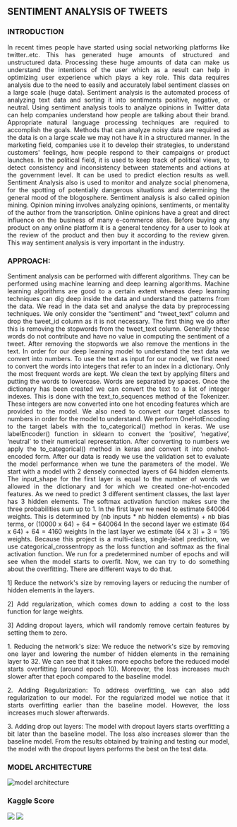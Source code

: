 ## SENTIMENT ANALYSIS OF TWEETS
### INTRODUCTION
<p align='justify'>In recent times people have started using social networking platforms like twitter..etc. This has
generated huge amounts of structured and unstructured data. Processing these huge amounts of
data can make us understand the intentions of the user which as a result can help in optimizing
user experience which plays a key role. This data requires analysis due to the need to easily
and accurately label sentiment classes on a large scale (huge data). Sentiment analysis is the
automated process of analyzing text data and sorting it into sentiments positive, negative, or
neutral. Using sentiment analysis tools to analyze opinions in Twitter data can help companies
understand how people are talking about their brand. Appropriate natural language processing
techniques are required to accomplish the goals. Methods that can analyze noisy data are
required as the data is on a large scale we may not have it in a structured manner. In the
marketing field, companies use it to develop their strategies, to understand customers' feelings,
how people respond to their campaigns or product launches. In the political field, it is used to
keep track of political views, to detect consistency and inconsistency between statements and
actions at the government level. It can be used to predict election results as well. Sentiment
Analysis also is used to monitor and analyze social phenomena, for the spotting of potentially
dangerous situations and determining the general mood of the blogosphere. Sentiment analysis
is also called opinion mining. Opinion mining involves analyzing opinions, sentiments, or
mentality of the author from the transcription. Online opinions have a great and direct influence
on the business of many e-commerce sites. Before buying any product on any online platform
it is a general tendency for a user to look at the review of the product and then buy it according
to the review given. This way sentiment analysis is very important in the industry.</p>

### APPROACH:
<p align='justify'>Sentiment analysis can be performed with different algorithms. They can be performed using
machine learning and deep learning algorithms. Machine learning algorithms are good to a
certain extent whereas deep learning techniques can dig deep inside the data and understand
the patterns from the data. We read in the data set and analyse the data by preprocessing
techniques. We only consider the “sentiment” and “tweet_text” column and drop the tweet_id
column as it is not necessary. The first thing we do after this is removing the stopwords from
the tweet_text column. Generally these words do not contribute and have no value in computing
the sentiment of a tweet. After removing the stopwords we also remove the mentions in the
text. In order for our deep learning model to understand the text data we convert into numbers.
To use the text as input for our model, we first need to convert the words into integers that refer
to an index in a dictionary. Only the most frequent words are kept. We clean the text by
applying filters and putting the words to lowercase. Words are separated by spaces. Once the
dictionary has been created we can convert the text to a list of integer indexes. This is done
with the text_to_sequences method of the Tokenizer. These integers are now converted into
one hot encoding features which are provided to the model. We also need to convert our target
classes to numbers in order for the model to understand. We perform OneHotEncoding to the
target labels with the to_categorical() method in keras. We use labelEncoder() function in
sklearn to convert the ‘positive’, ‘negative’, ‘neutral’ to their numerical representation. After
converting to numbers we apply the to_categorical() method in keras and convert it into onehot-
encoded form. After our data is ready we use the validation set to evaluate the model
performance when we tune the parameters of the model. We start with a model with 2 densely
connected layers of 64 hidden elements. The input_shape for the first layer is equal to the
number of words we allowed in the dictionary and for which we created one-hot-encoded
features. As we need to predict 3 different sentiment classes, the last layer has 3 hidden
elements. The softmax activation function makes sure the three probabilities sum up to 1. In
the first layer we need to estimate 640064 weights. This is determined by (nb inputs * nb hidden
elements) + nb bias terms, or (10000 x 64) + 64 = 640064 In the second layer we estimate (64
x 64) + 64 = 4160 weights In the last layer we estimate (64 x 3) + 3 = 195 weights. Because
this project is a multi-class, single-label prediction, we use categorical_crossentropy as the loss
function and softmax as the final activation function. We run for a predetermined number of
epochs and will see when the model starts to overfit. Now, we can try to do something about
the overfitting. There are different ways to do that.</p>
<div>
<p align='justify'>1] Reduce the network's size by removing layers or reducing the number of hidden elements in
the layers.
<p align='justify'>2] Add regularization, which comes down to adding a cost to the loss function for large weights.</p>
<p align='justify'>3] Adding dropout layers, which will randomly remove certain features by setting them to zero.</p>
<p align='justify'>1. Reducing the network's size: We reduce the network's size by removing one layer and lowering the number of hidden elements in the remaining layer to 32. We can see that it takes
more epochs before the reduced model starts overfitting (around epoch 10). Moreover, the loss increases much slower after that epoch compared to the baseline model.</p>
<p align='justify'>2. Adding Regularization: To address overfitting, we can also add regularization to our model. For the regularized model we notice that it starts overfitting earlier than the baseline model. However, the loss increases much slower afterwards.
<p align='justify'>3. Adding drop out layers: The model with dropout layers starts overfitting a bit later than the baseline model. The loss also increases slower than the baseline model. From the results obtained by training and testing our model, the model with the dropout layers performs the best on the test data.</p></p></div>

### MODEL ARCHITECTURE
![model architecture](https://user-images.githubusercontent.com/48044041/88028665-970c1980-cb56-11ea-8f79-7643ccabc754.png)
### Kaggle Score
<img src='score_img/kaggle_score'>
<img src='score_img/score1'
